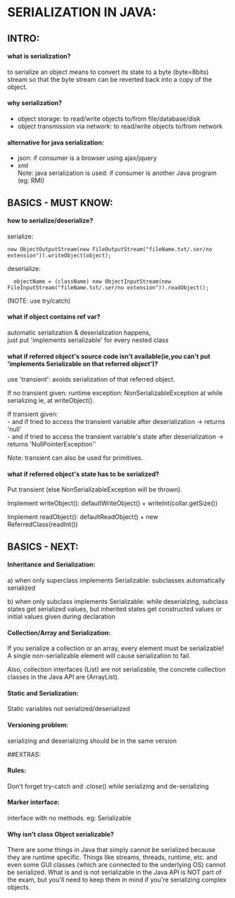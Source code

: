 # SERIALIZATION IN JAVA:

## INTRO:
#### what is serialization?
  to serialize an object means to convert its state to a byte (byte=8bits) stream so that the byte stream can be reverted back into a copy of the object.

#### why serialization?
- object storage: to read/write objects to/from file/database/disk <br>
- object transmission via network: to read/write objects to/from network

#### alternative for java serialization:
- json: if consumer is a browser using ajax/jquery <br>
- xml <br>
  Note: java serialization is used: if consumer is another Java program (eg: RMI)

## BASICS - MUST KNOW:
#### how to serialize/deserialize?
  serialize: 
  ```
  new ObjectOutputStream(new FileOutputStream("fileName.txt/.ser/no extension")).writeObject(object);
  ```
  deserialize: 
```
  objectName = (className) new ObjectInputStream(new FileInputStream("fileName.txt/.ser/no extension")).readObject();
```
  (NOTE: use try/catch)

#### what if object contains ref var?
  automatic serialization & deserialization happens,  <br>
  just put 'implements serializable' for every nested class

#### what if referred object's source code isn't available(ie,you can't put 'implements Serializable on that referred object')?
  use 'transient': avoids serialization of that referred object.  <br>
  
  If no transient given: runtime exception: NonSerializableException at while serializing ie, at writeObject().  <br>
  
  If transient given:  <br>
            - and if tried to access the transient variable after deserialization -> returns 'null' <br>
  		      - and if tried to access the transient variable's state after deserialization -> returns 'NullPointerException''  <br>
            
  Note: transient can also be used for primitives.
  

#### what if referred object's state has to be serialized?
  Put transient (else NonSerializableException will be thrown).  <br>
  
  Implement writeObject(): defaultWriteObject() + writeInt(collar.getSize())  <br>
  
  Implement readObject(): defaultReadObject() + new ReferredClass(readInt())  <br>


## BASICS - NEXT:
#### Inheritance and Serialization:
a) when only superclass implements Serializable: subclasses automatically serialized  <br>

b) when only subclass implements Serializable: while deserialzing, subclass states get serialized values, but inherited states get constructed values or initial values given during declaration

#### Collection/Array and Serialization:
If you serialize a collection or an array, every element must be
serializable! A single non-serializable element will cause serialization to fail.  <br>

Also, collection interfaces (List) are not serializable, the concrete collection classes 
in the Java API are (ArrayList).

#### Static and Serialization: 
Static variables not serialized/deserialized

#### Versioning problem: 
serializing and deserializing should be in the same version

##EXTRAS:
#### Rules:
Don't forget try-catch and .close() while serializing and de-serializing

#### Marker interface: 
interface with no methods. eg: Serializable

#### Why isn't class Object serializable? 
There are some things in Java that simply cannot
be serialized because they are runtime specific. Things like streams, threads, runtime,
etc. and even some GUI classes (which are connected to the underlying OS) cannot
be serialized. What is and is not serializable in the Java API is NOT part of the exam,
but you'll need to keep them in mind if you're serializing complex objects.

